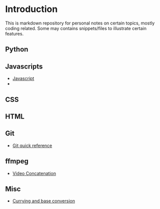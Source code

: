 # Introduction

This is markdown repository for personal notes on certain topics, mostly coding related. Some may contains snippets/files to illustrate certain features.


## Python

## Javascripts
- [Javascript](javascript/javascript.md)
- 
## CSS

## HTML

## Git
- [Git quick reference](git/git.md)

## ffmpeg
- [Video Concatenation](ffmpeg/ffmpeg.md)


## Misc
- [Currying and base conversion](misc/currying_function_base_conversion)

